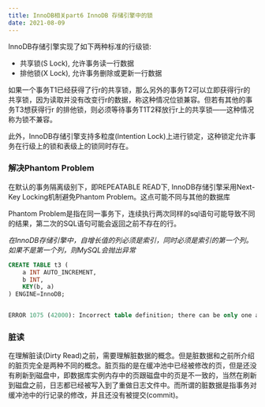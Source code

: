 ```yaml
---
title: InnoDB相关part6 InnoDB 存储引擎中的锁  
date: 2021-08-09 
---    
```



InnoDB存储引擎实现了如下两种标准的行级锁:  

+ 共享锁(S Lock), 允许事务读一行数据
+ 排他锁(X Lock), 允许事务删除或更新一行数据  

如果一个事务T1已经获得了行r的共享锁，那么另外的事务T2可以立即获得行r的共享锁，因为读取并没有改变行r的数据，称这种情况位锁兼容。但若有其他的事务T3想获得行r 的排他锁，则必须等待事务T1T2释放行r上的共享锁——这种情况称为锁不兼容。  


此外，InnoDB存储引擎支持多粒度(Intention Lock)上进行锁定，这种锁定允许事务在行级上的锁和表级上的锁同时存在。  

### 解决Phantom Problem  

在默认的事务隔离级别下，即REPEATABLE READ下, InnoDB存储引擎采用Next-Key Locking机制避免Phantom Problem。这点可能不同与其他的数据库  

Phantom Problem是指在同一事务下，连续执行两次同样的sql语句可能导致不同的结果，第二次的SQL语句可能会返回之前不存在的行。  



*在InnoDB存储引擎中，自增长值的列必须是索引，同时必须是索引的第一个列。如果不是第一个列，则MySQL会抛出异常*  


```sql
CREATE TABLE t3 (
    a INT AUTO_INCREMENT,
    b INT,
    KEY(b, a)
) ENGINE=InnoDB;


ERROR 1075 (42000): Incorrect table definition; there can be only one auto column and it must be defined as a key
```  


### 脏读

在理解脏读(Dirty Read)之前，需要理解脏数据的概念。但是脏数据和之前所介绍的脏页完全是两种不同的概念。脏页指的是在缓冲池中已经被修改的页，但是还没有刷新到磁盘中，即数据库实例内存中的页跟磁盘中的页是不一致的，当然在刷新到磁盘之前，日志都已经被写入到了重做日志文件中。而所谓的脏数据是指事务对缓冲池中的行记录的修改，并且还没有被提交(commit)。


